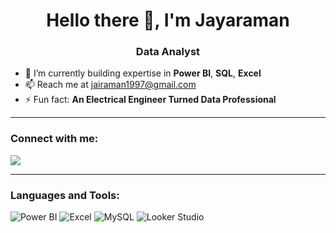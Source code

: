 <h1 align="center">Hello there 👋, I'm Jayaraman </h1>
<h3 align="center">Data Analyst</h3>

- 🌱 I’m currently building expertise in **Power BI**, **SQL**, **Excel**
- 📫 Reach me at [jairaman1997@gmail.com](mailto:jairaman1997@gmail.com)
- ⚡ Fun fact: **An Electrical Engineer Turned Data Professional**

---

### Connect with me:
<a href="https://linkedin.com/in/jayaraman-s-1ba174117" target="_blank">
    <img src="https://img.icons8.com/color/48/000000/linkedin.png"/>
</a>

---

### Languages and Tools:
<p>
    <img src="https://img.icons8.com/color/48/000000/power-bi.png" alt="Power BI"/>
    <img src="https://img.icons8.com/color/48/000000/microsoft-excel-2019.png" alt="Excel"/>
    <img src="https://img.icons8.com/color/48/000000/mysql-logo.png" alt="MySQL"/>
    <img src="https://img.icons8.com/color/48/000000/google-data-studio.png" alt="Looker Studio"/>
</p>
